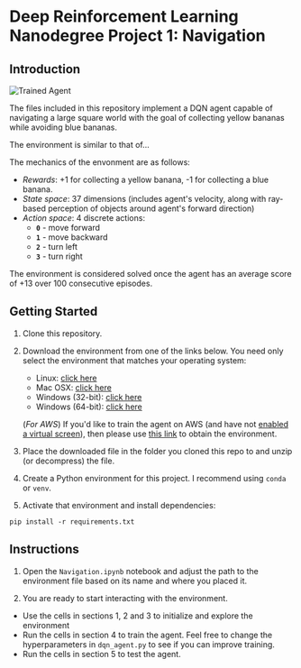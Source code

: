 [//]: # (Image References)

[image1]: https://user-images.githubusercontent.com/10624937/42135619-d90f2f28-7d12-11e8-8823-82b970a54d7e.gif "Trained Agent"

# Deep Reinforcement Learning Nanodegree Project 1: Navigation

## Introduction

![Trained Agent][image1]

The files included in this repository implement a DQN agent capable of navigating a large square world with the goal of collecting yellow bananas while avoiding blue bananas.

The environment is similar to that of...

The mechanics of the envonment are as follows:

- *Rewards*: +1 for collecting a yellow banana, -1 for collecting a blue banana.
- *State space*: 37 dimensions (includes agent's velocity, along with ray-based perception of objects around agent's forward direction)
- *Action space*: 4 discrete actions:
    - **`0`** - move forward
    - **`1`** - move backward
    - **`2`** - turn left
    - **`3`** - turn right

The environment is considered solved once the agent has an average score of +13 over 100 consecutive episodes.

## Getting Started

1. Clone this repository.

2. Download the environment from one of the links below. You need only select the environment that matches your operating system:
    - Linux: [click here](https://s3-us-west-1.amazonaws.com/udacity-drlnd/P1/Banana/Banana_Linux.zip)
    - Mac OSX: [click here](https://s3-us-west-1.amazonaws.com/udacity-drlnd/P1/Banana/Banana.app.zip)
    - Windows (32-bit): [click here](https://s3-us-west-1.amazonaws.com/udacity-drlnd/P1/Banana/Banana_Windows_x86.zip)
    - Windows (64-bit): [click here](https://s3-us-west-1.amazonaws.com/udacity-drlnd/P1/Banana/Banana_Windows_x86_64.zip)
    
    (_For AWS_) If you'd like to train the agent on AWS (and have not [enabled a virtual screen](https://github.com/Unity-Technologies/ml-agents/blob/master/docs/Training-on-Amazon-Web-Service.md)), then please use [this link](https://s3-us-west-1.amazonaws.com/udacity-drlnd/P1/Banana/Banana_Linux_NoVis.zip) to obtain the environment.

3. Place the downloaded file in the folder you cloned this repo to and unzip (or decompress) the file.

4. Create a Python environment for this project. I recommend using `conda` or `venv`.

5. Activate that environment and install dependencies: 

```
pip install -r requirements.txt
```

## Instructions

1. Open the `Navigation.ipynb` notebook and adjust the path to the environment file based on its name and where you placed it.

2. You are ready to start interacting with the environment.

- Use the cells in sections 1, 2 and 3 to initialize and explore the environment
- Run the cells in section 4 to train the agent. Feel free to change the hyperparameters in `dqn_agent.py` to see if you can improve training.
- Run the cells in section 5 to test the agent.
